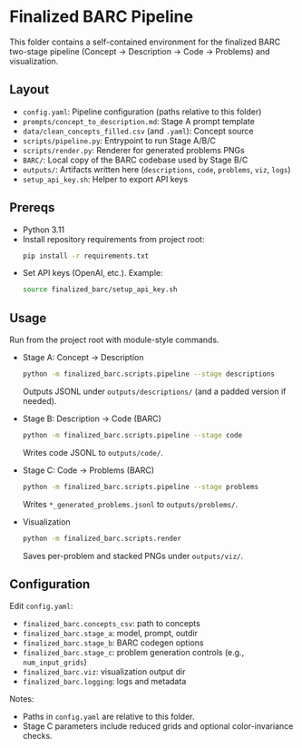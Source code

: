 # Finalized BARC Pipeline

This folder contains a self-contained environment for the finalized BARC two-stage pipeline (Concept → Description → Code → Problems) and visualization.

## Layout
- `config.yaml`: Pipeline configuration (paths relative to this folder)
- `prompts/concept_to_description.md`: Stage A prompt template
- `data/clean_concepts_filled.csv` (and `.yaml`): Concept source
- `scripts/pipeline.py`: Entrypoint to run Stage A/B/C
- `scripts/render.py`: Renderer for generated problems PNGs
- `BARC/`: Local copy of the BARC codebase used by Stage B/C
- `outputs/`: Artifacts written here (`descriptions`, `code`, `problems`, `viz`, `logs`)
- `setup_api_key.sh`: Helper to export API keys

## Prereqs
- Python 3.11
- Install repository requirements from project root:
  ```bash
  pip install -r requirements.txt
  ```
- Set API keys (OpenAI, etc.). Example:
  ```bash
  source finalized_barc/setup_api_key.sh
  ```

## Usage
Run from the project root with module-style commands.

- Stage A: Concept → Description
  ```bash
  python -m finalized_barc.scripts.pipeline --stage descriptions
  ```
  Outputs JSONL under `outputs/descriptions/` (and a padded version if needed).

- Stage B: Description → Code (BARC)
  ```bash
  python -m finalized_barc.scripts.pipeline --stage code
  ```
  Writes code JSONL to `outputs/code/`.

- Stage C: Code → Problems (BARC)
  ```bash
  python -m finalized_barc.scripts.pipeline --stage problems
  ```
  Writes `*_generated_problems.jsonl` to `outputs/problems/`.

- Visualization
  ```bash
  python -m finalized_barc.scripts.render
  ```
  Saves per-problem and stacked PNGs under `outputs/viz/`.

## Configuration
Edit `config.yaml`:
- `finalized_barc.concepts_csv`: path to concepts
- `finalized_barc.stage_a`: model, prompt, outdir
- `finalized_barc.stage_b`: BARC codegen options
- `finalized_barc.stage_c`: problem generation controls (e.g., `num_input_grids`)
- `finalized_barc.viz`: visualization output dir
- `finalized_barc.logging`: logs and metadata

Notes:
- Paths in `config.yaml` are relative to this folder.
- Stage C parameters include reduced grids and optional color-invariance checks.
